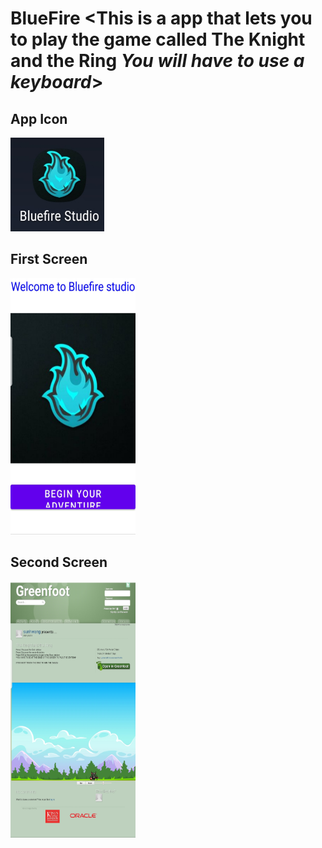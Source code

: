 # BlueFire <This is a app that lets you to play the game called The Knight and the Ring *You will have to use a keyboard*>

## App Icon

<img src="https://github.com/JadenH1111/BlueFire/blob/master/Images/AppIcon.jpg" width="150" height="150"/>

## First Screen
<img src="https://github.com/JadenH1111/BlueFire/blob/master/Images/1screeen.jpg" width="200" height="410"/>

## Second Screen
<img src="https://github.com/JadenH1111/BlueFire/blob/master/Images/2screen.jpg" width="200" height="410"/>
